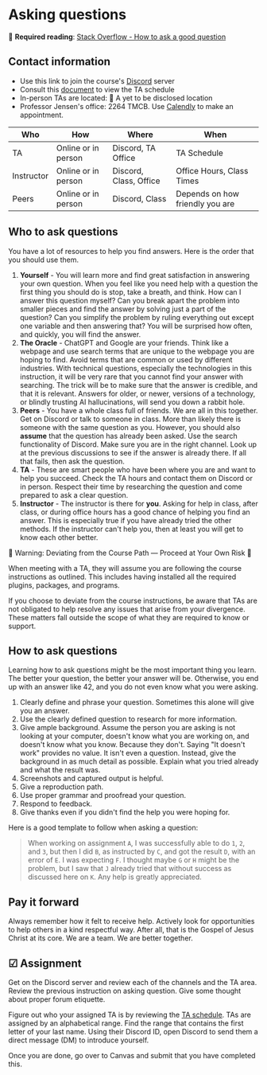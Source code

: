 # Asking questions

🔑 **Required reading**: [Stack Overflow - How to ask a good question](https://stackoverflow.com/help/how-to-ask)

## Contact information

- Use this link to join the course's [Discord](https://discord.gg/xMhk3Csmrm) server
- Consult this [document](https://docs.google.com/spreadsheets/d/1n0Z6sARR29lZRwoGzTYxqSiGV6s1vPSa4ddFE0Jh9j8) to view the TA schedule
- In-person TAs are located: 🚧 A yet to be disclosed location
- Professor Jensen's office: 2264 TMCB. Use [Calendly](https://calendly.com/lee-cs/30min) to make an appointment.

| Who        | How                 | Where                  | When                            |
| ---------- | ------------------- | ---------------------- | ------------------------------- |
| TA         | Online or in person | Discord, TA Office     | TA Schedule                     |
| Instructor | Online or in person | Discord, Class, Office | Office Hours, Class Times       |
| Peers      | Online or in person | Discord, Class         | Depends on how friendly you are |

## Who to ask questions

You have a lot of resources to help you find answers. Here is the order that you should use them.

1. **Yourself** - You will learn more and find great satisfaction in answering your own question. When you feel like you need help with a question the first thing you should do is stop, take a breath, and think. How can I answer this question myself? Can you break apart the problem into smaller pieces and find the answer by solving just a part of the question? Can you simplify the problem by ruling everything out except one variable and then answering that? You will be surprised how often, and quickly, you will find the answer.
1. **The Oracle** - ChatGPT and Google are your friends. Think like a webpage and use search terms that are unique to the webpage you are hoping to find. Avoid terms that are common or used by different industries. With technical questions, especially the technologies in this instruction, it will be very rare that you cannot find your answer with searching. The trick will be to make sure that the answer is credible, and that it is relevant. Answers for older, or newer, versions of a technology, or blindly trusting AI hallucinations, will send you down a rabbit hole.
1. **Peers** - You have a whole class full of friends. We are all in this together. Get on Discord or talk to someone in class. More than likely there is someone with the same question as you. However, you should also **assume** that the question has already been asked. Use the search functionality of Discord. Make sure you are in the right channel. Look up at the previous discussions to see if the answer is already there. If all that fails, then ask the question.
1. **TA** - These are smart people who have been where you are and want to help you succeed. Check the TA hours and contact them on Discord or in person. Respect their time by researching the question and come prepared to ask a clear question.
1. **Instructor** - The instructor is there for **you**. Asking for help in class, after class, or during office hours has a good chance of helping you find an answer. This is especially true if you have already tried the other methods. If the instructor can't help you, then at least you will get to know each other better.

🚧 Warning: Deviating from the Course Path — Proceed at Your Own Risk 🚧

When meeting with a TA, they will assume you are following the course instructions as outlined. This includes having installed all the required plugins, packages, and programs.

If you choose to deviate from the course instructions, be aware that TAs are not obligated to help resolve any issues that arise from your divergence. These matters fall outside the scope of what they are required to know or support.

## How to ask questions

Learning how to ask questions might be the most important thing you learn. The better your question, the better your answer will be. Otherwise, you end up with an answer like 42, and you do not even know what you were asking.

1. Clearly define and phrase your question. Sometimes this alone will give you an answer.
1. Use the clearly defined question to research for more information.
1. Give ample background. Assume the person you are asking is not looking at your computer, doesn't know what you are working on, and doesn't know what you know. Because they don't. Saying "It doesn't work" provides no value. It isn't even a question. Instead, give the background in as much detail as possible. Explain what you tried already and what the result was.
1. Screenshots and captured output is helpful.
1. Give a reproduction path.
1. Use proper grammar and proofread your question.
1. Respond to feedback.
1. Give thanks even if you didn't find the help you were hoping for.

Here is a good template to follow when asking a question:

> When working on assignment `A`, I was successfully able to do `1`, `2`, and `3`, but then I did `B`, as instructed by `C`, and got the result `D`, with an error of `E`. I was expecting `F`. I thought maybe `G` or `H` might be the problem, but I saw that `J` already tried that without success as discussed here on `K`. Any help is greatly appreciated.

## Pay it forward

Always remember how it felt to receive help. Actively look for opportunities to help others in a kind respectful way. After all, that is the Gospel of Jesus Christ at its core. We are a team. We are better together.

## ☑ Assignment

Get on the Discord server and review each of the channels and the TA area. Review the previous instruction on asking question. Give some thought about proper forum etiquette.

Figure out who your assigned TA is by reviewing the [TA schedule](https://docs.google.com/spreadsheets/d/1n0Z6sARR29lZRwoGzTYxqSiGV6s1vPSa4ddFE0Jh9j8). TAs are assigned by an alphabetical range. Find the range that contains the first letter of your last name. Using their Discord ID, open Discord to send them a direct message (DM) to introduce yourself.

Once you are done, go over to Canvas and submit that you have completed this.
